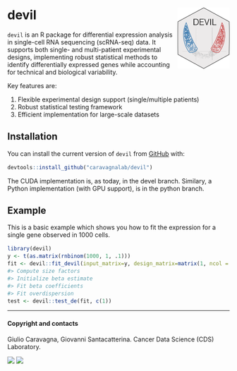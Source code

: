 
<!-- README.md is generated from README.Rmd. Please edit that file -->

<!-- Use devtools::build_readme() to update the files -->

# devil <a href="caravagnalab.github.io/rdevil"><img src="man/figures/logo.png" align="right" height="139" alt="devil website" /></a>

<!-- badges: start -->

<!-- badges: end -->

`devil` is an R package for differential expression analysis in
single-cell RNA sequencing (scRNA-seq) data. It supports both single-
and multi-patient experimental designs, implementing robust statistical
methods to identify differentially expressed genes while accounting for
technical and biological variability.

Key features are:

1.  Flexible experimental design support (single/multiple patients)
2.  Robust statistical testing framework
3.  Efficient implementation for large-scale datasets

## Installation

You can install the current version of `devil` from
[GitHub](https://github.com/) with:

``` r
devtools::install_github("caravagnalab/devil")
```

The CUDA implementation is, as today, in the devel branch.
Similary, a Python implementation (with GPU support), is in the python branch.

## Example

This is a basic example which shows you how to fit the expression for a
single gene observed in 1000 cells.

``` r
library(devil)
y <- t(as.matrix(rnbinom(1000, 1, .1)))
fit <- devil::fit_devil(input_matrix=y, design_matrix=matrix(1, ncol = 1, nrow = 1000), verbose=T, size_factors=T, overdispersion = T)
#> Compute size factors
#> Initialize beta estimate
#> Fit beta coefficients
#> Fit overdispersion
test <- devil::test_de(fit, c(1))
```

------------------------------------------------------------------------

#### Copyright and contacts

Giulio Caravagna, Giovanni Santacatterina. Cancer Data Science (CDS)
Laboratory.

[![](https://img.shields.io/badge/CDS%20Lab%20Github-caravagnalab-seagreen.svg)](https://github.com/caravagnalab/)
[![](https://img.shields.io/badge/CDS%20Lab%20webpage-https://www.caravagnalab.org/-red.svg)](https://www.caravagnalab.org/)

